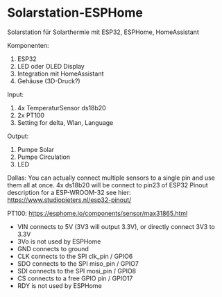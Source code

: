 # Solarstation-ESPHome
Solarstation für Solarthermie mit ESP32, ESPHome, HomeAssistant

Komponenten: 
  1. ESP32
  2. LED oder OLED Display
  3. Integration mit HomeAssistant
  4. Gehäuse (3D-Druck?)


Input: 
  1. 4x TemperaturSensor ds18b20
  2. 2x PT100 
  3. Setting for delta, Wlan, Language
  
Output:
  1. Pumpe Solar
  2. Pumpe Circulation
  3. LED


Dallas:
  You can actually connect multiple sensors to a single pin and use them all at once.
  4x ds18b20 will be connect to pin23 of ESP32
  Pinout description for a ESP-WROOM-32 see hier:
  https://www.studiopieters.nl/esp32-pinout/
  
PT100:
  https://esphome.io/components/sensor/max31865.html
  - VIN connects to 5V (3V3 will output 3.3V), or directly connect 3V3 to 3.3V
  - 3Vo is not used by ESPHome
  - GND connects to ground
  - CLK connects to the SPI clk_pin   / GPIO6
  - SDO connects to the SPI miso_pin  / GPIO7 
  - SDI connects to the SPI mosi_pin  / GPIO8
  - CS connects to a free GPIO pin    / GPIO17
  - RDY is not used by ESPHome
